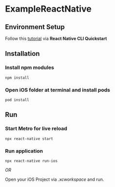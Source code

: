 # ExampleReactNative

## Environment Setup

Follow this <a href="https://reactnative.dev/docs/environment-setup" target="_blank">tutorial</a> via **React Native CLI Quickstart**

## Installation

### Install npm modules
```
npm install
```

### Open iOS folder at terminal and install pods

```
pod install
```
## Run

### Start Metro for live reload

```
npx react-native start
```

### Run application

```
npx react-native run-ios
```
*OR*

Open your iOS Project via *.xcworkspace* and run.